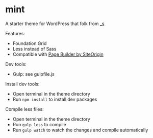 # mint

A starter theme for WordPress that folk from [_s](http://underscores.me/)

Features:
* Foundation Grid
* Less instead of Sass
* Compatible with [Page Builder by SiteOrigin](https://wordpress.org/plugins/siteorigin-panels/)

Dev tools:
* Gulp: see gulpfile.js

Install dev tools:
* Open terminal in the theme directory
* Run `npm install` to install dev packages

Compile less files:
* Open terminal in the theme directory
* Run `gulp less` to compile
* Run `gulp watch` to watch the changes and compile automatically